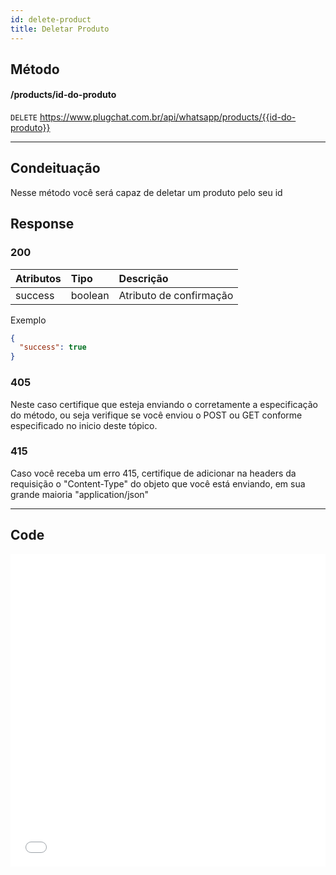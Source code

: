 ```yaml
---
id: delete-product
title: Deletar Produto
---
```


## Método

#### /products/id-do-produto

`DELETE` https://www.plugchat.com.br/api/whatsapp/products/{{id-do-produto}}

---

## Condeituação

Nesse método você será capaz de deletar um produto pelo seu id

## Response

### 200

| Atributos | Tipo    | Descrição               |
| :-------- | :------ | :---------------------- |
| success   | boolean | Atributo de confirmação |

Exemplo

```json
{
  "success": true
}
```

### 405

Neste caso certifique que esteja enviando o corretamente a especificação do método, ou seja verifique se você enviou o POST ou GET conforme especificado no inicio deste tópico.

### 415

Caso você receba um erro 415, certifique de adicionar na headers da requisição o "Content-Type" do objeto que você está enviando, em sua grande maioria "application/json"

---

## Code

<iframe src="//api.apiembed.com/?source=https://raw.githubusercontent.com/Z-API/z-api-docs/main/json-examples/delete-product.json&targets=all" frameborder="0" scrolling="no" width="100%" height="500px" seamless></iframe>
